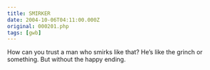 ```yaml
---
title: SMIRKER
date: 2004-10-06T04:11:00.000Z
original: 000201.php
tags: [gwb]
---
```


How can you trust a man who smirks like that? He’s like the grinch or something. But without the happy ending.
